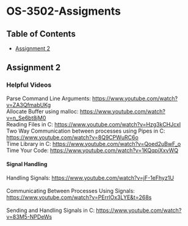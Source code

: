 # OS-3502-Assigments

## Table of Contents

- [Assignment 2](#assignment-2)<br>

## Assignment 2

### Helpful Videos
Parse Command Line Arguments: https://www.youtube.com/watch?v=ZA3QfmabUKg <br>
Allocate Buffer using malloc: https://www.youtube.com/watch?v=n_Se6bt8jM0 <br>
Reading Files in C: https://www.youtube.com/watch?v=Hzg3kCHJcxI<br>
Two Way Communication between processes using Pipes in C: https://www.youtube.com/watch?v=8Q9CPWuRC6o <br>
Time Library in C: https://www.youtube.com/watch?v=Qoed2uBwF_o <br>
Time Your Code: https://www.youtube.com/watch?v=1KQqpiXxvWQ
#### Signal Handling 
Handling Signals: https://www.youtube.com/watch?v=jF-1eFhyz1U <br><br>
Communicating Between Processes Using Signals: https://www.youtube.com/watch?v=PErrlOx3LYE&t=268s <br><br>
Sending and Handling Signals in C: https://www.youtube.com/watch?v=83M5-NPDeWs

